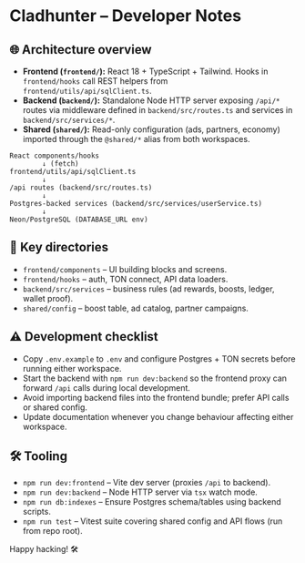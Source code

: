# Cladhunter – Developer Notes

## 🌐 Architecture overview
- **Frontend (`frontend/`):** React 18 + TypeScript + Tailwind. Hooks in `frontend/hooks` call REST helpers from `frontend/utils/api/sqlClient.ts`.
- **Backend (`backend/`):** Standalone Node HTTP server exposing `/api/*` routes via middleware defined in `backend/src/routes.ts` and services in `backend/src/services/*`.
- **Shared (`shared/`):** Read-only configuration (ads, partners, economy) imported through the `@shared/*` alias from both workspaces.

```
React components/hooks
        ↓ (fetch)
frontend/utils/api/sqlClient.ts
        ↓
/api routes (backend/src/routes.ts)
        ↓
Postgres-backed services (backend/src/services/userService.ts)
        ↓
Neon/PostgreSQL (DATABASE_URL env)
```

## 📁 Key directories
- `frontend/components` – UI building blocks and screens.
- `frontend/hooks` – auth, TON connect, API data loaders.
- `backend/src/services` – business rules (ad rewards, boosts, ledger, wallet proof).
- `shared/config` – boost table, ad catalog, partner campaigns.

## ⚠️ Development checklist
- Copy `.env.example` to `.env` and configure Postgres + TON secrets before running either workspace.
- Start the backend with `npm run dev:backend` so the frontend proxy can forward `/api` calls during local development.
- Avoid importing backend files into the frontend bundle; prefer API calls or shared config.
- Update documentation whenever you change behaviour affecting either workspace.

## 🛠 Tooling
- `npm run dev:frontend` – Vite dev server (proxies `/api` to backend).
- `npm run dev:backend` – Node HTTP server via `tsx` watch mode.
- `npm run db:indexes` – Ensure Postgres schema/tables using backend scripts.
- `npm run test` – Vitest suite covering shared config and API flows (run from repo root).

Happy hacking! 🛠️
